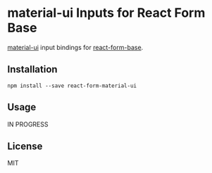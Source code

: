 material-ui Inputs for React Form Base
======================================

[material-ui](http://www.material-ui.com/) input bindings for [react-form-base](https://github.com/akuzko/react-form-base).

## Installation

```
npm install --save react-form-material-ui
```

## Usage

IN PROGRESS

## License

MIT
